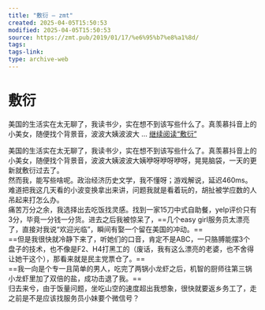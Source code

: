```yaml
---
title: "敷衍 – zmt"
created: 2025-04-05T15:50:53
modified: 2025-04-05T15:50:53
source: https://zmt.pub/2019/01/17/%e6%95%b7%e8%a1%8d/
tags:
tags-link:
type: archive-web
---
```



# 敷衍

美国的生活实在太无聊了，我读书少，实在想不到该写些什么了。真羡慕抖音上的小美女，随便找个背景音，波波大姨波波大 … [继续阅读“敷衍”](https://zmt.pub/2019/01/17/%e6%95%b7%e8%a1%8d/)

美国的生活实在太无聊了，我读书少，实在想不到该写些什么了。真羡慕抖音上的小美女，随便找个背景音，波波大姨波波大姨咿呀咿呀咿呀，晃晃脑袋，一天的更新就敷衍过去了。  
然而我，能写些啥呢。政治经济历史文学，我不懂呀；游戏解说，延迟460ms。难道把我这几天看的小波变换拿出来讲，问题我就是看着玩的，胡扯被学应数的人吊起来打怎么办。  
痛苦万分之余，我选择出去吃饭找灵感。找到一家15刀中式自助餐，yelp评价只有3分，毕竟一分钱一分货。进去之后我被惊呆了，==几个easy girl服务员太漂亮了，直接对我说“欢迎光临”，瞬间有娶一个留在美国的冲动。==  
==但是我很快就冷静下来了，听她们的口音，肯定不是ABC，一只胳膊能摆3个盘子的技术，也不像是F2、H4打黑工的（废话，我有这么漂亮的老婆，也不舍得让她干这个），那看来就是民主党票仓了。==  
==我一向是个专一且简单的男人，吃完了两锅小龙虾之后，机智的厨师往第三锅小龙虾里加了双倍的盐，成功击退了我。==  
归去来兮，由于饭量问题，坐吃山空的速度超出我想象，很快就要返乡务工了，走之前是不是应该找服务员小妹要个微信号？ 

